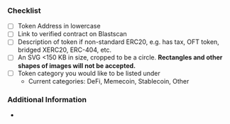 ### Checklist
- [ ] Token Address in lowercase
- [ ] Link to verified contract on Blastscan
- [ ] Description of token if non-standard ERC20, e.g. has tax, OFT token, bridged XERC20, ERC-404, etc.
- [ ] An SVG <150 KB in size, cropped to be a circle. **Rectangles and other shapes of images will not be accepted.**
- [ ] Token category you would like to be listed under
    - Current categories: DeFi, Memecoin, Stablecoin, Other

### Additional Information
- 
